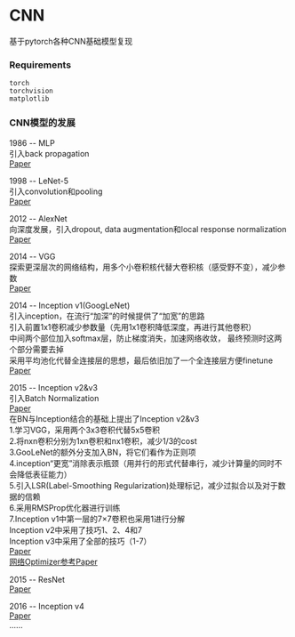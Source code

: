 # CNN
基于pytorch各种CNN基础模型复现 

### Requirements
  `torch`  
  `torchvision`  
  `matplotlib`  

### CNN模型的发展
1986 -- MLP  
引入back propagation  
[Paper](http://www.cs.toronto.edu/~bonner/courses/2016s/csc321/readings/Learning%20representations%20by%20back-propagating%20errors.pdf)  

1998 -- LeNet-5  
引入convolution和pooling  
[Paper](https://axon.cs.byu.edu/~martinez/classes/678/Papers/Convolution_nets.pdf)  

2012 -- AlexNet  
向深度发展，引入dropout, data augmentation和local response normalization  
[Paper](http://www.cs.toronto.edu/~fritz/absps/imagenet.pdf)  

2014 -- VGG  
探索更深层次的网络结构，用多个小卷积核代替大卷积核（感受野不变），减少参数  
[Paper](https://arxiv.org/pdf/1409.1556.pdf) 

2014 -- Inception v1(GoogLeNet)  
引入inception，在流行“加深”的时候提供了“加宽”的思路  
引入前置1x1卷积减少参数量（先用1x1卷积降低深度，再进行其他卷积）  
中间两个部位加入softmax层，防止梯度消失，加速网络收敛， 最终预测时这两个部分需要去掉  
采用平均池化代替全连接层的思想，最后依旧加了一个全连接层方便finetune    
[Paper](https://arxiv.org/pdf/1409.4842.pdf)  

2015 -- Inception v2&v3  
引入Batch Normalization  
[Paper](https://arxiv.org/pdf/1502.03167v3.pdf)   
在BN与Inception结合的基础上提出了Inception v2&v3  
1.学习VGG，采用两个3x3卷积代替5x5卷积  
2.将nxn卷积分别为1xn卷积和nx1卷积，减少1/3的cost  
3.GooLeNet的额外分支加入BN，将它们看作为正则项  
4.inception“更宽”消除表示瓶颈（用并行的形式代替串行，减少计算量的同时不会降低表征能力）  
5.引入LSR(Label-Smoothing Regularization)处理标记，减少过拟合以及对于数据的信赖  
6.采用RMSProp优化器进行训练  
7.Inception v1中第一层的7×7卷积也采用1进行分解    
Inception v2中采用了技巧1、2、4和7  
Inception v3中采用了全部的技巧（1-7）  
[Paper](https://arxiv.org/pdf/1512.00567v3.pdf)   
[网络Optimizer参考Paper](https://arxiv.org/pdf/1609.04747.pdf)  

2015 -- ResNet  
[Paper](https://arxiv.org/pdf/1512.03385.pdf)  

2016 -- Inception v4  
[Paper](https://arxiv.org/pdf/1602.07261.pdf)  
......

